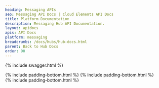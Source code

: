```yaml
---
heading: Messaging APIs
seo: Messaging API Docs | Cloud Elements API Docs
title: Platform Documentation
description: Messaging Hub API Documentation.
layout: apidocs
apis: API Docs
platform: messaging
breadcrumbs: /docs/hubs/hub-docs.html
parent: Back to Hub Docs
order: 90
---
```


{% include swagger.html %}

{% include padding-bottom.html %}
{% include padding-bottom.html %}
{% include padding-bottom.html %}
